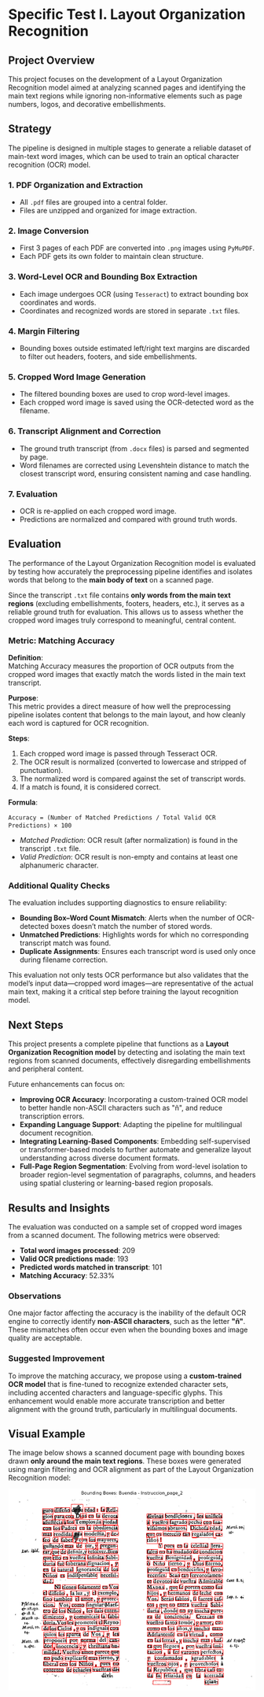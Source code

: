 # Specific Test I. Layout Organization Recognition

## Project Overview  
This project focuses on the development of a Layout Organization Recognition model aimed at analyzing scanned pages and identifying the main text regions while ignoring non-informative elements such as page numbers, logos, and decorative embellishments. 

## Strategy

The pipeline is designed in multiple stages to generate a reliable dataset of main-text word images, which can be used to train an optical character recognition (OCR) model.

### 1. PDF Organization and Extraction
- All `.pdf` files are grouped into a central folder.
- Files are unzipped and organized for image extraction.

### 2. Image Conversion
- First 3 pages of each PDF are converted into `.png` images using `PyMuPDF`.
- Each PDF gets its own folder to maintain clean structure.

### 3. Word-Level OCR and Bounding Box Extraction
- Each image undergoes OCR (using `Tesseract`) to extract bounding box coordinates and words.
- Coordinates and recognized words are stored in separate `.txt` files.

### 4. Margin Filtering
- Bounding boxes outside estimated left/right text margins are discarded to filter out headers, footers, and side embellishments.

### 5. Cropped Word Image Generation
- The filtered bounding boxes are used to crop word-level images.
- Each cropped word image is saved using the OCR-detected word as the filename.

### 6. Transcript Alignment and Correction
- The ground truth transcript (from `.docx` files) is parsed and segmented by page.
- Word filenames are corrected using Levenshtein distance to match the closest transcript word, ensuring consistent naming and case handling.

### 7. Evaluation
- OCR is re-applied on each cropped word image.
- Predictions are normalized and compared with ground truth words.

## Evaluation

The performance of the Layout Organization Recognition model is evaluated by testing how accurately the preprocessing pipeline identifies and isolates words that belong to the **main body of text** on a scanned page.

Since the transcript `.txt` file contains **only words from the main text regions** (excluding embellishments, footers, headers, etc.), it serves as a reliable ground truth for evaluation. This allows us to assess whether the cropped word images truly correspond to meaningful, central content.

### Metric: Matching Accuracy

**Definition**:  
Matching Accuracy measures the proportion of OCR outputs from the cropped word images that exactly match the words listed in the main text transcript.

**Purpose**:  
This metric provides a direct measure of how well the preprocessing pipeline isolates content that belongs to the main layout, and how cleanly each word is captured for OCR recognition.

**Steps**:
1. Each cropped word image is passed through Tesseract OCR.
2. The OCR result is normalized (converted to lowercase and stripped of punctuation).
3. The normalized word is compared against the set of transcript words.
4. If a match is found, it is considered correct.

**Formula**:  
```
Accuracy = (Number of Matched Predictions / Total Valid OCR Predictions) × 100
```

- *Matched Prediction*: OCR result (after normalization) is found in the transcript `.txt` file.
- *Valid Prediction*: OCR result is non-empty and contains at least one alphanumeric character.

### Additional Quality Checks

The evaluation includes supporting diagnostics to ensure reliability:
- **Bounding Box–Word Count Mismatch**: Alerts when the number of OCR-detected boxes doesn’t match the number of stored words.
- **Unmatched Predictions**: Highlights words for which no corresponding transcript match was found.
- **Duplicate Assignments**: Ensures each transcript word is used only once during filename correction.

This evaluation not only tests OCR performance but also validates that the model’s input data—cropped word images—are representative of the actual main text, making it a critical step before training the layout recognition model.

## Next Steps

This project presents a complete pipeline that functions as a **Layout Organization Recognition model** by detecting and isolating the main text regions from scanned documents, effectively disregarding embellishments and peripheral content.

Future enhancements can focus on:

- **Improving OCR Accuracy**: Incorporating a custom-trained OCR model to better handle non-ASCII characters such as "ñ", and reduce transcription errors.
- **Expanding Language Support**: Adapting the pipeline for multilingual document recognition.
- **Integrating Learning-Based Components**: Embedding self-supervised or transformer-based models to further automate and generalize layout understanding across diverse document formats.
- **Full-Page Region Segmentation**: Evolving from word-level isolation to broader region-level segmentation of paragraphs, columns, and headers using spatial clustering or learning-based region proposals.


## Results and Insights

The evaluation was conducted on a sample set of cropped word images from a scanned document. The following metrics were observed:

- **Total word images processed**: 209  
- **Valid OCR predictions made**: 193  
- **Predicted words matched in transcript**: 101  
- **Matching Accuracy**: 52.33%

### Observations

One major factor affecting the accuracy is the inability of the default OCR engine to correctly identify **non-ASCII characters**, such as the letter **"ñ"**. These mismatches often occur even when the bounding boxes and image quality are acceptable.

### Suggested Improvement

To improve the matching accuracy, we propose using a **custom-trained OCR model** that is fine-tuned to recognize extended character sets, including accented characters and language-specific glyphs. This enhancement would enable more accurate transcription and better alignment with the ground truth, particularly in multilingual documents.


## Visual Example

The image below shows a scanned document page with bounding boxes drawn **only around the main text regions**. These boxes were generated using margin filtering and OCR alignment as part of the Layout Organization Recognition model:

![Main Text Bounding Boxes](bounding_boxes_main_text.png)
